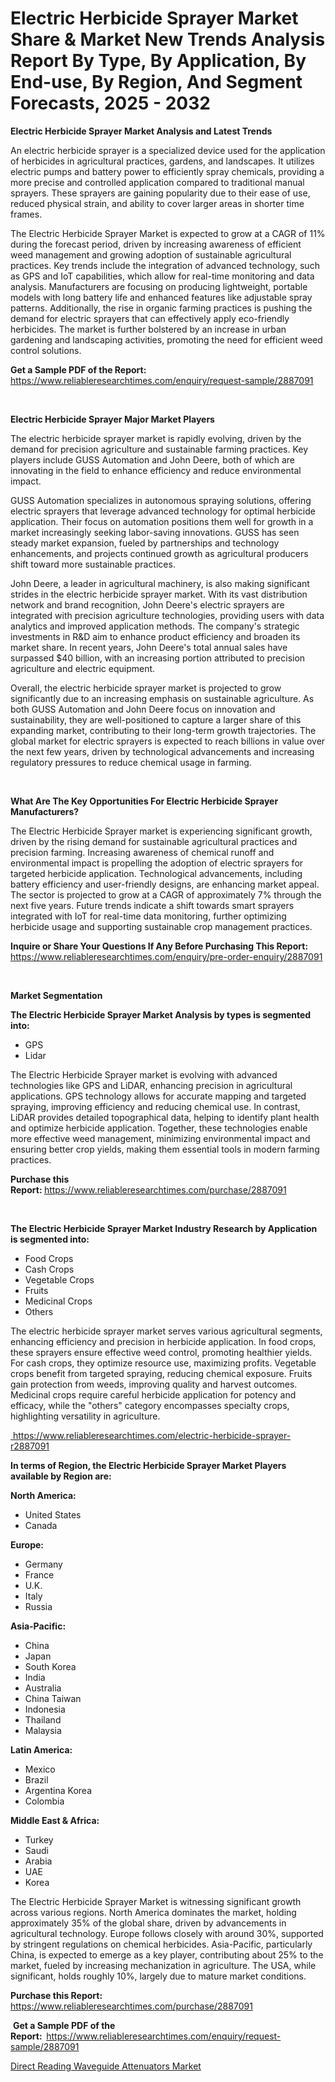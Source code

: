 <p><h1>Electric Herbicide Sprayer Market Share & Market New Trends Analysis Report By Type, By Application, By End-use, By Region, And Segment Forecasts, 2025 - 2032</h1></p><p><strong>Electric Herbicide Sprayer Market Analysis and Latest Trends</strong></p>
<p><p>An electric herbicide sprayer is a specialized device used for the application of herbicides in agricultural practices, gardens, and landscapes. It utilizes electric pumps and battery power to efficiently spray chemicals, providing a more precise and controlled application compared to traditional manual sprayers. These sprayers are gaining popularity due to their ease of use, reduced physical strain, and ability to cover larger areas in shorter time frames.</p><p>The Electric Herbicide Sprayer Market is expected to grow at a CAGR of 11% during the forecast period, driven by increasing awareness of efficient weed management and growing adoption of sustainable agricultural practices. Key trends include the integration of advanced technology, such as GPS and IoT capabilities, which allow for real-time monitoring and data analysis. Manufacturers are focusing on producing lightweight, portable models with long battery life and enhanced features like adjustable spray patterns. Additionally, the rise in organic farming practices is pushing the demand for electric sprayers that can effectively apply eco-friendly herbicides. The market is further bolstered by an increase in urban gardening and landscaping activities, promoting the need for efficient weed control solutions.</p></p>
<p><strong>Get a Sample PDF of the Report:&nbsp;</strong> <a href="https://www.reliableresearchtimes.com/enquiry/request-sample/2887091?utm_campaign=2275&utm_medium=2&utm_source=Github&utm_content=ia&utm_term=13032025&utm_id=electric-herbicide-sprayer">https://www.reliableresearchtimes.com/enquiry/request-sample/2887091</a></p>
<p>&nbsp;</p>
<p><strong>Electric Herbicide Sprayer Major Market Players</strong></p>
<p><p>The electric herbicide sprayer market is rapidly evolving, driven by the demand for precision agriculture and sustainable farming practices. Key players include GUSS Automation and John Deere, both of which are innovating in the field to enhance efficiency and reduce environmental impact.</p><p>GUSS Automation specializes in autonomous spraying solutions, offering electric sprayers that leverage advanced technology for optimal herbicide application. Their focus on automation positions them well for growth in a market increasingly seeking labor-saving innovations. GUSS has seen steady market expansion, fueled by partnerships and technology enhancements, and projects continued growth as agricultural producers shift toward more sustainable practices.</p><p>John Deere, a leader in agricultural machinery, is also making significant strides in the electric herbicide sprayer market. With its vast distribution network and brand recognition, John Deere's electric sprayers are integrated with precision agriculture technologies, providing users with data analytics and improved application methods. The company's strategic investments in R&D aim to enhance product efficiency and broaden its market share. In recent years, John Deere's total annual sales have surpassed $40 billion, with an increasing portion attributed to precision agriculture and electric equipment.</p><p>Overall, the electric herbicide sprayer market is projected to grow significantly due to an increasing emphasis on sustainable agriculture. As both GUSS Automation and John Deere focus on innovation and sustainability, they are well-positioned to capture a larger share of this expanding market, contributing to their long-term growth trajectories. The global market for electric sprayers is expected to reach billions in value over the next few years, driven by technological advancements and increasing regulatory pressures to reduce chemical usage in farming.</p></p>
<p>&nbsp;</p>
<p><strong>What Are The Key Opportunities For Electric Herbicide Sprayer Manufacturers?</strong></p>
<p><p>The Electric Herbicide Sprayer market is experiencing significant growth, driven by the rising demand for sustainable agricultural practices and precision farming. Increasing awareness of chemical runoff and environmental impact is propelling the adoption of electric sprayers for targeted herbicide application. Technological advancements, including battery efficiency and user-friendly designs, are enhancing market appeal. The sector is projected to grow at a CAGR of approximately 7% through the next five years. Future trends indicate a shift towards smart sprayers integrated with IoT for real-time data monitoring, further optimizing herbicide usage and supporting sustainable crop management practices.</p></p>
<p><strong>Inquire or Share Your Questions If Any Before Purchasing This Report:</strong> <a href="https://www.reliableresearchtimes.com/enquiry/pre-order-enquiry/2887091?utm_campaign=2275&utm_medium=2&utm_source=Github&utm_content=ia&utm_term=13032025&utm_id=electric-herbicide-sprayer">https://www.reliableresearchtimes.com/enquiry/pre-order-enquiry/2887091</a></p>
<p>&nbsp;</p>
<p><strong>Market Segmentation</strong></p>
<p><strong>The Electric Herbicide Sprayer Market Analysis by types is segmented into:</strong></p>
<p><ul><li>GPS</li><li>Lidar</li></ul></p>
<p><p>The Electric Herbicide Sprayer market is evolving with advanced technologies like GPS and LiDAR, enhancing precision in agricultural applications. GPS technology allows for accurate mapping and targeted spraying, improving efficiency and reducing chemical use. In contrast, LiDAR provides detailed topographical data, helping to identify plant health and optimize herbicide application. Together, these technologies enable more effective weed management, minimizing environmental impact and ensuring better crop yields, making them essential tools in modern farming practices.</p></p>
<p><strong>Purchase this Report:&nbsp;</strong><a href="https://www.reliableresearchtimes.com/purchase/2887091?utm_campaign=2275&utm_medium=2&utm_source=Github&utm_content=ia&utm_term=13032025&utm_id=electric-herbicide-sprayer">https://www.reliableresearchtimes.com/purchase/2887091</a></p>
<p>&nbsp;</p>
<p><strong>The Electric Herbicide Sprayer Market Industry Research by Application is segmented into:</strong></p>
<p><ul><li>Food Crops</li><li>Cash Crops</li><li>Vegetable Crops</li><li>Fruits</li><li>Medicinal Crops</li><li>Others</li></ul></p>
<p><p>The electric herbicide sprayer market serves various agricultural segments, enhancing efficiency and precision in herbicide application. In food crops, these sprayers ensure effective weed control, promoting healthier yields. For cash crops, they optimize resource use, maximizing profits. Vegetable crops benefit from targeted spraying, reducing chemical exposure. Fruits gain protection from weeds, improving quality and harvest outcomes. Medicinal crops require careful herbicide application for potency and efficacy, while the "others" category encompasses specialty crops, highlighting versatility in agriculture.</p></p>
<p><a href="https://www.reliableresearchtimes.com/electric-herbicide-sprayer-r2887091?utm_campaign=2275&utm_medium=2&utm_source=Github&utm_content=ia&utm_term=13032025&utm_id=electric-herbicide-sprayer">&nbsp;https://www.reliableresearchtimes.com/electric-herbicide-sprayer-r2887091</a></p>
<p><strong>In terms of Region, the Electric Herbicide Sprayer Market Players available by Region are:</strong></p>
<p>
    <p> <strong> North America: </strong>
        <ul>
            <li>United States</li>
            <li>Canada</li>
        </ul>
        </p> 
    <p> <strong> Europe: </strong>
        <ul>
            <li>Germany</li>
            <li>France</li>
            <li>U.K.</li>
            <li>Italy</li>
            <li>Russia</li>
        </ul>
        </p> 
    <p> <strong> Asia-Pacific: </strong>
        <ul>
            <li>China</li>
            <li>Japan</li>
            <li>South Korea</li>
            <li>India</li>
            <li>Australia</li>
            <li>China Taiwan</li>
            <li>Indonesia</li>
            <li>Thailand</li>
            <li>Malaysia</li>
        </ul>
        </p> 
    <p> <strong> Latin America: </strong>
        <ul>
            <li>Mexico</li>
            <li>Brazil</li>
            <li>Argentina Korea</li>
            <li>Colombia</li>
        </ul>
        </p> 
    <p> <strong> Middle East & Africa: </strong>
        <ul>
            <li>Turkey</li>
            <li>Saudi</li>
            <li>Arabia</li>
            <li>UAE</li>
            <li>Korea</li>
        </ul>
    </p>
    </p>
<p><p>The Electric Herbicide Sprayer Market is witnessing significant growth across various regions. North America dominates the market, holding approximately 35% of the global share, driven by advancements in agricultural technology. Europe follows closely with around 30%, supported by stringent regulations on chemical herbicides. Asia-Pacific, particularly China, is expected to emerge as a key player, contributing about 25% to the market, fueled by increasing mechanization in agriculture. The USA, while significant, holds roughly 10%, largely due to mature market conditions.</p></p>
<p><strong>Purchase this Report: </strong><a href="https://www.reliableresearchtimes.com/purchase/2887091?utm_campaign=2275&utm_medium=2&utm_source=Github&utm_content=ia&utm_term=13032025&utm_id=electric-herbicide-sprayer">https://www.reliableresearchtimes.com/purchase/2887091</a></p>
<p>&nbsp;<strong>Get a Sample PDF of the Report:&nbsp;&nbsp;</strong><a href="https://www.reliableresearchtimes.com/enquiry/request-sample/2887091?utm_campaign=2275&utm_medium=2&utm_source=Github&utm_content=ia&utm_term=13032025&utm_id=electric-herbicide-sprayer">https://www.reliableresearchtimes.com/enquiry/request-sample/2887091</a></p>
<p><strong></strong></p>
<p><p><a href="https://github.com/DianaWilson796/Market-Research-Report-List-1/blob/main/direct-reading-waveguide-attenuators-market.md?utm_campaign=2275&utm_medium=2&utm_source=Github&utm_content=ia&utm_term=13032025&utm_id=electric-herbicide-sprayer">Direct Reading Waveguide Attenuators Market</a></p></p>